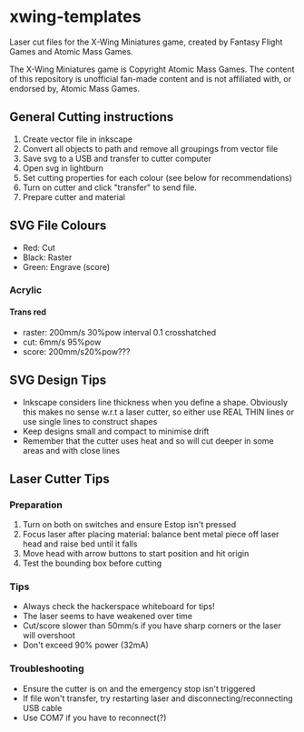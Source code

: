 # xwing-templates
Laser cut files for the X-Wing Miniatures game, created by Fantasy Flight Games and Atomic Mass Games.

The X-Wing Miniatures game is Copyright Atomic Mass Games. The content of this repository is unofficial fan-made content and is not affiliated with, or endorsed by, Atomic Mass Games.

## General Cutting instructions
1. Create vector file in inkscape
2. Convert all objects to path and remove all groupings from vector file
3. Save svg to a USB and transfer to cutter computer
4. Open svg in lightburn
5. Set cutting properties for each colour (see below for recommendations)
6. Turn on cutter and click "transfer" to send file.
6. Prepare cutter and material

## SVG File Colours
* Red: Cut
* Black: Raster
* Green: Engrave (score)

### Acrylic
#### Trans red
* raster: 200mm/s 30%pow interval 0.1 crosshatched
* cut:    6mm/s 95%pow
* score:  200mm/s20%pow???

## SVG Design Tips
* Inkscape considers line thickness when you define a shape.
Obviously this makes no sense w.r.t a laser cutter, so either use REAL THIN lines or
use single lines to construct shapes
* Keep designs small and compact to minimise drift
* Remember that the cutter uses heat and so will cut deeper in some areas and with close lines

## Laser Cutter Tips
### Preparation
1. Turn on both on switches and ensure Estop isn't pressed
1. Focus laser after placing material: balance bent metal piece off laser head and raise bed until it falls
1. Move head with arrow buttons to start position and hit origin
1. Test the bounding box before cutting

### Tips
* Always check the hackerspace whiteboard for tips!
* The laser seems to have weakened over time
* Cut/score slower than 50mm/s if you have sharp corners or the laser will overshoot
* Don't exceed 90% power (32mA)

### Troubleshooting
* Ensure the cutter is on and the emergency stop isn't triggered
* If file won't transfer, try restarting laser and disconnecting/reconnecting USB cable
* Use COM7 if you have to reconnect(?)
